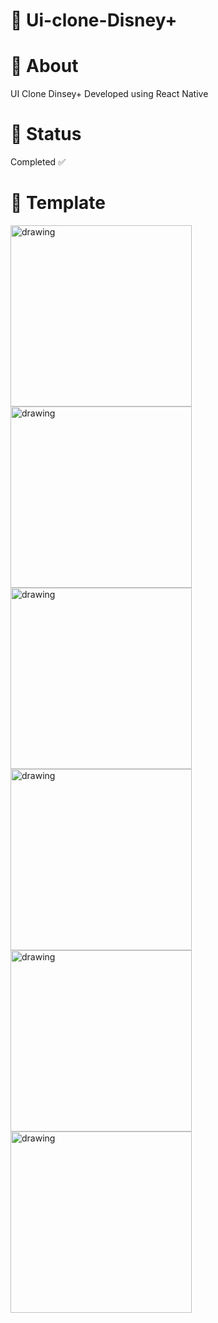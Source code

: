 # 📌 Ui-clone-Disney+


# 📌 About

UI Clone Dinsey+
Developed using React Native

# 📌 Status

Completed ✅

# 📌 Template


<img align="left" src="https://user-images.githubusercontent.com/46818637/103045369-f5ed1900-4562-11eb-9cc7-eb86bddfc1b4.jpg" alt="drawing" width="290"/>
<img align="left" src="https://user-images.githubusercontent.com/46818637/103045652-2bdecd00-4564-11eb-8552-005927be4bbc.jpg" alt="drawing" width="290"/>
<img align="left" src="https://user-images.githubusercontent.com/46818637/103045706-5a5ca800-4564-11eb-88db-c7fdb011bbd0.jpg" alt="drawing" width="290"/>
<img align="left" src="https://user-images.githubusercontent.com/46818637/103044887-187e3280-4561-11eb-8916-d7b8c0503cd6.jpg" alt="drawing" width="290"/>
<img align="left" src="https://user-images.githubusercontent.com/46818637/103045177-3ac48000-4562-11eb-90d5-19ef8be80bfb.jpg" alt="drawing" width="290"/>
<img align="left" src="https://user-images.githubusercontent.com/46818637/103045245-7bbc9480-4562-11eb-9a45-343d8bdc31e8.jpg" alt="drawing" width="290"/>




